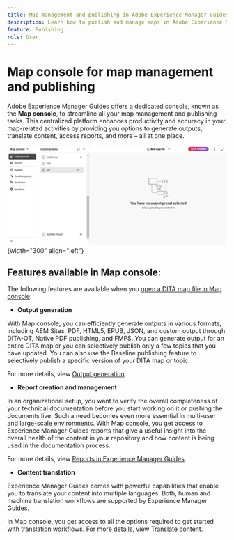 ```yaml
---
title: Map management and publishing in Adobe Experience Manager Guides 
description: Learn how to publish and manage maps in Adobe Experience Manager Guides.
feature: Pubishing
role: User
---
```

# Map console for map management and publishing 

Adobe Experience Manager Guides offers a dedicated console, known as the **Map console**, to streamline all your map management and publishing tasks. This centralized platform enhances productivity and accuracy in your map-related activities by providing you options to generate outputs, translate content, access reports, and more – all at one place. 

![file properties options tab](./images/map-console-screen.png){width="300" align="left"}

## Features available in Map console:

The following features are available when you [open a DITA map file in Map console](./open-files-map-console.md):

-	**Output generation**

  With Map console, you can efficiently generate outputs in various formats, including AEM Sites, PDF, HTML5, EPUB, JSON, and custom output through DITA-OT, Native PDF publishing, and FMPS. You can generate output for an entire DITA map or you can selectively publish only a few topics that you have updated. You can also use the Baseline publishing feature to selectively publish a specific version of your DITA map or topic.

  For more details, view [Output generation](./generate-output).

-	**Report creation and management**

  In an organizational setup, you want to verify the overall completeness of your technical documentation before you start working on it or pushing the documents live. Such a need becomes even more essential in multi-user and large-scale environments. With Map console, you get access to Experience Manager Guides reports that give a useful insight into the overall health of the content in your repository and how content is being used in the documentation process.

  For more details, view [Reports in Experience Manager Guides](./reports-intro.md).

-	**Content translation**

  Experience Manager Guides comes with powerful capabilities that enable you to translate your content into multiple languages. Both, human and machine translation workflows are supported by Experience Manager Guides. 

  In Map console, you get access to all the options required to get started with translation workflows. For more details, view [Translate content](./translation.md).  


